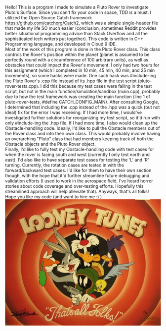 Hello!
This is a program I made to simulate a Pluto Rover to investigate Pluto's Surface.  Since you can't fix your code in space, TDD is a must.  I utilized the Open Source Catch framework https://github.com/catchorg/Catch2, which was a simple single-header file that made my life SO much easier (conclusion, sometimes Reddit provides better situational programming advice than Stack Overflow and all the sophisticated tech writers put together).  This code is written in C++ Programming language, and developed in Cloud 9 IDE.  
Most of the work of this program is done in the Pluto Rover class.  This class controls the Rover's position within the planet (planet is assumed to be perfectly round with a circumference of 100 arbitrary units), as well as obstacles that could impact the Rover's movement.
I only had two hours for this assignment (which I completed in 10 min, 45 min, 40 min, and 25 min increments), so some hacks were made.  One such hack was #include-ing the Pluto Rover's .cpp file instead of its .hpp file in the test script (pluto-rover-tests.cpp).  I did this because my test cases were failing in the test script, but not in the main function/simulation/sandbox (main.cpp), probably due to how the test framework was creating the main function (line 1 of pluto-rover-tests, #define CATCH_CONFIG_MAIN).  After consulting Google, I determined that including the .cpp instead of the .hpp was a quick (but not ideal) fix for the error I was receiving.  If I had more time, I would've investigated further solutions for reorganizing my test script, so it'd run with only #include-ing the .hpp file.
If I had more time, I also would clean up the Obstacle-handling code.  Ideally, I'd like to pull the Obstacle members out of the Rover class and into their own class.  This would probably involve having an overarching "Pluto" class that had members keeping track of both the Obstacle objects and the Pluto Rover object.  
Finally, I'd like to fully test my Obstacle-handling code with test cases for when the rover is facing south and west (currently I only test north and east).  I'd also like to have separate test cases for testing the 'L' and 'R' turning. Currently, the rotation cases are tested in with the forward/backward test cases.  I'd like for them to have their own section though, with the hope that it'd further streamline future debugging and validation efforts (I used to work in the aerospace field, I've heard horror stories about code coverage and over-testing efforts.  Hopefully this streamlined approach will help alleviate that).
Anyways, that's all folks!  Hope you like my code (and want to hire me :) )
![looney tunes ending](looney.jpg)
